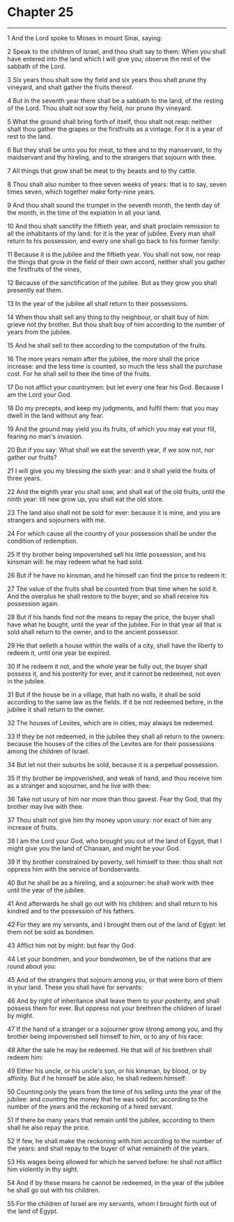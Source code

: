 # Chapter 25

***

1 And the Lord spoke to Moses in mount Sinai, saying:

2 Speak to the children of Israel, and thou shalt say to them: When you shall have entered into the land which I will give you, observe the rest of the sabbath of the Lord.

3 Six years thou shalt sow thy field and six years thou shalt prune thy vineyard, and shalt gather the fruits thereof.

4 But in the seventh year there shall be a sabbath to the land, of the resting of the Lord. Thou shalt not sow thy field, nor prune thy vineyard.

5 What the ground shall bring forth of itself, thou shalt not reap: neither shalt thou gather the grapes or the firstfruits as a vintage. For it is a year of rest to the land.

6 But they shall be unto you for meat, to thee and to thy manservant, to thy maidservant and thy hireling, and to the strangers that sojourn with thee.

7 All things that grow shall be meat to thy beasts and to thy cattle.

8 Thou shalt also number to thee seven weeks of years: that is to say, seven times seven, which together make forty-nine years.

9 And thou shalt sound the trumpet in the seventh month, the tenth day of the month, in the time of the expiation in all your land.

10 And thou shalt sanctify the fiftieth year, and shalt proclaim remission to all the inhabitants of thy land: for it is the year of jubilee. Every man shall return to his possession, and every one shall go back to his former family:

11 Because it is the jubilee and the fiftieth year. You shall not sow, nor reap the things that grow in the field of their own accord, neither shall you gather the firstfruits of the vines,

12 Because of the sanctification of the jubilee. But as they grow you shall presently eat them.

13 In the year of the jubilee all shall return to their possessions.

14 When thou shalt sell any thing to thy neighbour, or shalt buy of him: grieve not thy brother. But thou shalt buy of him according to the number of years from the jubilee.

15 And he shall sell to thee according to the computation of the fruits.

16 The more years remain after the jubilee, the more shall the price increase: and the less time is counted, so much the less shall the purchase cost. For he shall sell to thee the time of the fruits.

17 Do not afflict your countrymen: but let every one fear his God. Because I am the Lord your God.

18 Do my precepts, and keep my judgments, and fulfil them: that you may dwell in the land without any fear.

19 And the ground may yield you its fruits, of which you may eat your fill, fearing no man's invasion.

20 But if you say: What shall we eat the seventh year, if we sow not, nor gather our fruits?

21 I will give you my blessing the sixth year: and it shall yield the fruits of three years.

22 And the eighth year you shall sow, and shall eat of the old fruits, until the ninth year: till new grow up, you shall eat the old store.

23 The land also shall not be sold for ever: because it is mine, and you are strangers and sojourners with me.

24 For which cause all the country of your possession shall be under the condition of redemption.

25 If thy brother being impoverished sell his little possession, and his kinsman will: he may redeem what he had sold.

26 But if he have no kinsman, and he himself can find the price to redeem it:

27 The value of the fruits shall be counted from that time when he sold it. And the overplus he shall restore to the buyer, and so shall receive his possession again.

28 But if his hands find not the means to repay the price, the buyer shall have what he bought, until the year of the jubilee. For in that year all that is sold shall return to the owner, and to the ancient possessor.

29 He that selleth a house within the walls of a city, shall have the liberty to redeem it, until one year be expired.

30 If he redeem it not, and the whole year be fully out, the buyer shall possess it, and his posterity for ever, and it cannot be redeemed, not even in the jubilee.

31 But if the house be in a village, that hath no walls, it shall be sold according to the same law as the fields. If it be not redeemed before, in the jubilee it shall return to the owner.

32 The houses of Levites, which are in cities, may always be redeemed.

33 If they be not redeemed, in the jubilee they shall all return to the owners: because the houses of the cities of the Levites are for their possessions among the children of Israel.

34 But let not their suburbs be sold, because it is a perpetual possession.

35 If thy brother be impoverished, and weak of hand, and thou receive him as a stranger and sojourner, and he live with thee:

36 Take not usury of him nor more than thou gavest. Fear thy God, that thy brother may live with thee.

37 Thou shalt not give him thy money upon usury: nor exact of him any increase of fruits.

38 I am the Lord your God, who brought you out of the land of Egypt, that I might give you the land of Chanaan, and might be your God.

39 If thy brother constrained by poverty, sell himself to thee: thou shalt not oppress him with the service of bondservants.

40 But he shall be as a hireling, and a sojourner: he shall work with thee until the year of the jubilee.

41 And afterwards he shall go out with his children: and shall return to his kindred and to the possession of his fathers.

42 For they are my servants, and I brought them out of the land of Egypt: let them not be sold as bondmen.

43 Afflict him not by might: but fear thy God.

44 Let your bondmen, and your bondwomen, be of the nations that are round about you:

45 And of the strangers that sojourn among you, or that were born of them in your land. These you shall have for servants:

46 And by right of inheritance shall leave them to your posterity, and shall possess them for ever. But oppress not your brethren the children of Israel by might.

47 If the hand of a stranger or a sojourner grow strong among you, and thy brother being impoverished sell himself to him, or to any of his race:

48 After the sale he may be redeemed. He that will of his brethren shall redeem him:

49 Either his uncle, or his uncle's son, or his kinsman, by blood, or by affinity. But if he himself be able also, he shall redeem himself:

50 Counting only the years from the time of his selling unto the year of the jubilee: and counting the money that he was sold for, according to the number of the years and the reckoning of a hired servant.

51 If there be many years that remain until the jubilee, according to them shall he also repay the price.

52 If few, he shall make the reckoning with him according to the number of the years: and shall repay to the buyer of what remaineth of the years.

53 His wages being allowed for which he served before: he shall not afflict him violently in thy sight.

54 And if by these means he cannot be redeemed, in the year of the jubilee he shall go out with his children.

55 For the children of Israel are my servants, whom I brought forth out of the land of Egypt.

